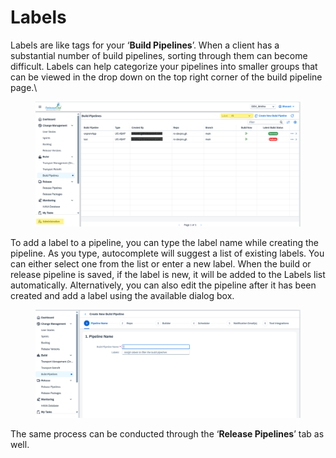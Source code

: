 # Labels

Labels are like tags for your ‘**Build Pipelines**’. When a client has a substantial number of build pipelines, sorting through them can become difficult. Labels can help categorize your pipelines into smaller groups that can be viewed in the drop down on the top right corner of the build pipeline page.\


<figure><img src="../../../.gitbook/assets/image (8) (1) (1) (1) (1) (1) (1) (1) (1) (1) (1) (1) (1) (1) (1) (1) (1) (1) (1) (1) (1) (1).png" alt=""><figcaption></figcaption></figure>

To add a label to a pipeline, you can type the label name while creating the pipeline. As you type, autocomplete will suggest a list of existing labels. You can either select one from the list or enter a new label. When the build or release pipeline is saved, if the label is new, it will be added to the Labels list automatically. Alternatively, you can also edit the pipeline after it has been created and add a label using the available dialog box.

<figure><img src="../../../.gitbook/assets/image (9) (1) (1) (1) (1) (1) (1) (1) (1) (1) (1) (1) (1) (1) (1) (1) (1) (1) (1).png" alt=""><figcaption></figcaption></figure>

The same process can be conducted through the ‘**Release Pipelines**’ tab as well.
